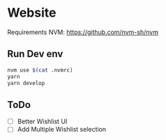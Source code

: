 # Website

Requirements
NVM: https://github.com/nvm-sh/nvm

## Run Dev env

```bash
nvm use $(cat .nvmrc)
yarn
yarn develop
```

## ToDo

- [ ] Better Wishlist UI
- [ ] Add Multiple Wishlist selection
